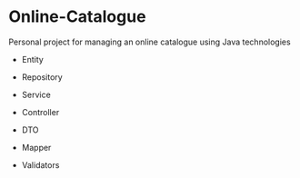 # Online-Catalogue
Personal project for managing an online catalogue using Java technologies

- Entity
  
- Repository
  
- Service
  
- Controller

- DTO

- Mapper

- Validators
